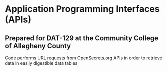 # Application Programming Interfaces (APIs)
## Prepared for DAT-129 at the Community College of Allegheny County

Code performs URL requests from OpenSecrets.org APIs in order to retrieve data in easily digestible data tables 
